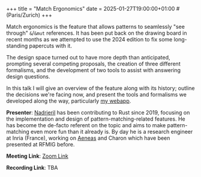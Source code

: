 +++
title = "Match Ergonomics"
date = 2025-01-27T19:00:00+01:00 # (Paris/Zurich)
+++

Match ergonomics is the feature that allows patterns to seamlessly "see through" `&`/`&mut` references.
It has been put back on the drawing board in recent months as we attempted to use the 2024 edition to fix some long-standing papercuts with it.

The design space turned out to have more depth than anticipated, prompting several competing proposals, the creation of three different formalisms, and the development of two tools to assist with answering design questions.

In this talk I will give an overview of the feature along with its history; outline the decisions we're facing now, and present the tools and formalisms we developed along the way, particularly [my webapp](https://nadrieril.github.io/typing-rust-patterns).

**Presenter**: [Nadrieril](https://github.com/Nadrieril/) has been contributing to Rust since 2019, focusing on the implementation and design of pattern-matching-related features.
He has become the de-facto referent on the topic and aims to make pattern-matching even more fun than it already is.
By day he is a research engineer at Inria (France), working on [Aeneas](/meetings/aeneas/) and Charon which have been presented at RFMIG before.

**Meeting Link**: [Zoom Link](https://ethz.zoom.us/j/63658285876)

**Recording Link**: TBA
